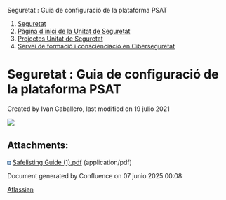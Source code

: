 Seguretat : Guia de configuració de la plataforma PSAT  

1.  [Seguretat](index.md)
2.  [Pàgina d'inici de la Unitat de Seguretat](15368362.md)
3.  [Projectes Unitat de Seguretat](Projectes-Unitat-de-Seguretat_41517821.md)
4.  [Servei de formació i conscienciació en Ciberseguretat](41523634.md)

Seguretat : Guia de configuració de la plataforma PSAT
======================================================

Created by Ivan Caballero, last modified on 19 julio 2021

[![](rest/documentConversion/latest/conversion/thumbnail/41523860/1)](/download/attachments/41523859/Safelisting%20Guide%20%20%281%29.pdf?version=1&modificationDate=1626671886926&api=v2)

Attachments:
------------

![](images/icons/bullet_blue.gif) [Safelisting Guide (1).pdf](attachments/41523859/41523860.pdf) (application/pdf)  

Document generated by Confluence on 07 junio 2025 00:08

[Atlassian](http://www.atlassian.com/)